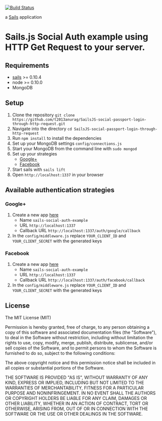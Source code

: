 [![Build Status](https://travis-ci.org/t2013anurag/SailsJS-social-passport-login-through-http-request.svg?branch=master)](https://travis-ci.org/t2013anurag/SailsJS-social-passport-login-through-http-request)



a [Sails](http://sailsjs.org) application

# Sails.js Social Auth example using HTTP Get Request to your server.

## Requirements

- [sails](http://sailsjs.org/) >= 0.10.4
- node >= 0.10.0
- MongoDB

## Setup

1. Clone the repository `git clone https://github.com/t2013anurag/SailsJS-social-passport-login-through-http-request.git`
1. Navigate into the directory `cd SailsJS-social-passport-login-through-http-request`
1. Run `npm install`  to install the dependencies
1. Set up your MongoDB settings `config/connections.js`
1. Start your MongoDB from the command line with `sudo mongod`
1. Set up your strategies
   - [Google+](#google)
   - [Facebook](#facebook)   
1. Start sails with `sails lift`
1. Open `http://localhost:1337` in your browser

## Available authentication strategies

### Google+
1. Create a new app [here](https://cloud.google.com/console#/project)
   - Name ```sails-social-auth-example```
   - URL ```http://localhost:1337```
   - Callback URL ```http://localhost:1337/auth/google/callback```
1. In the `config/middleware.js` replace `YOUR_CLIENT_ID` and `YOUR_CLIENT_SECRET` with the generated keys


### Facebook

1. Create a new app [here](https://developers.facebook.com/apps)
   - Name ```sails-social-auth-example```
   - URL ```http://localhost:1337```
   - Callback URL ```http://localhost:1337/auth/facebook/callback```
1. In the `config/middleware.js` replace `YOUR_CLIENT_ID` and `YOUR_CLIENT_SECRET` with the generated keys




## License

The MIT License (MIT)



Permission is hereby granted, free of charge, to any person obtaining a copy of
this software and associated documentation files (the "Software"), to deal in
the Software without restriction, including without limitation the rights to
use, copy, modify, merge, publish, distribute, sublicense, and/or sell copies of
the Software, and to permit persons to whom the Software is furnished to do so,
subject to the following conditions:

The above copyright notice and this permission notice shall be included in all
copies or substantial portions of the Software.

THE SOFTWARE IS PROVIDED "AS IS", WITHOUT WARRANTY OF ANY KIND, EXPRESS OR
IMPLIED, INCLUDING BUT NOT LIMITED TO THE WARRANTIES OF MERCHANTABILITY, FITNESS
FOR A PARTICULAR PURPOSE AND NONINFRINGEMENT. IN NO EVENT SHALL THE AUTHORS OR
COPYRIGHT HOLDERS BE LIABLE FOR ANY CLAIM, DAMAGES OR OTHER LIABILITY, WHETHER
IN AN ACTION OF CONTRACT, TORT OR OTHERWISE, ARISING FROM, OUT OF OR IN
CONNECTION WITH THE SOFTWARE OR THE USE OR OTHER DEALINGS IN THE SOFTWARE.
